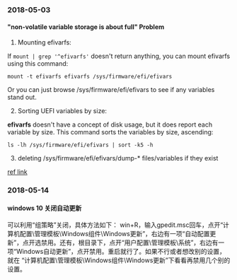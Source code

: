 ### 2018-05-03

#### "non-volatile variable storage is about full" Problem

1. Mounting efivarfs:

If `mount | grep '^efivarfs'` doesn't return anything, you can mount efivarfs using this command:

`mount -t efivarfs efivarfs /sys/firmware/efi/efivars`

Or you can just browse /sys/firmware/efi/efivars to see if any variables stand out.

2. Sorting UEFI variables by size:

**efivarfs** doesn't have a concept of disk usage, but it does report each variable by size. This command sorts the variables by size, ascending:

`ls -lh /sys/firmware/efi/efivars | sort -k5 -h`

3. deleting /sys/firmware/efi/efivars/dump-* files/variables if they exist

[ref link](https://superuser.com/questions/1081537/lenovo-thinkpad-t450s-error-the-non-volatile-system-uefi-variable-storage-is?utm_medium=organic&utm_source=google_rich_qa&utm_campaign=google_rich_qa)


### 2018-05-14

#### windows 10 关闭自动更新

可以利用“组策略”关闭，具体方法如下：
win+R，输入gpedit.msc回车，点开“计算机配置\管理模板\Windows组件\Windows更新”，右边有一项“自动配置更新”，点开选禁用。还有，根目录下，点开“用户配置\管理模板\系统”，右边有一项“Windows自动更新”，点开禁用。重启就行了。如果不行或者想改别的设置，就在 “计算机配置\管理模板\Windows组件\Windows更新”下看看再禁用几个别的设置。
